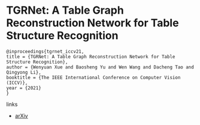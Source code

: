 # TGRNet: A Table Graph Reconstruction Network for Table Structure Recognition

```
@inproceedings{tgrnet_iccv21,
title = {TGRNet: A Table Graph Reconstruction Network for Table Structure Recognition},
author = {Wenyuan Xue and Baosheng Yu and Wen Wang and Dacheng Tao and Qingyong Li},
booktitle = {The IEEE International Conference on Computer Vision (ICCV)},
year = {2021}
}
```

links
- [arXiv](https://arxiv.org/abs/2106.10598)
